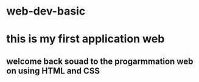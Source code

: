 # web-dev-basic

<h1>this is my first application web </h1>

<h2>welcome back souad to the progarmmation web on using HTML and CSS</h2>
